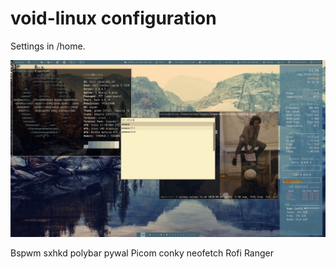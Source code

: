 # void-linux configuration
Settings in /home.

![noloop emacs configuration screen](../images/noloop-voidlinux-screen.png)

Bspwm
sxhkd
polybar
pywal
Picom
conky
neofetch
Rofi
Ranger
